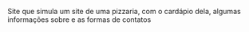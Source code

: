 Site que simula um site de uma pizzaria, com o cardápio dela, algumas informações sobre e as formas de contatos 
